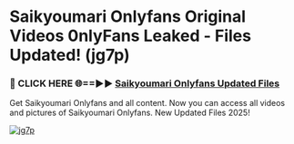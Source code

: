# Saikyoumari Onlyfans Original Videos 0nlyFans Leaked - Files Updated! (jg7p)

<h3>🔴 CLICK HERE 🌐==►► <a href="https://tinyurl.com/2m67pmp6" rel="nofollow">Saikyoumari Onlyfans Updated Files</a></h3>

Get Saikyoumari Onlyfans and all content. Now you can access all videos and pictures of Saikyoumari Onlyfans. New Updated Files 2025!

[![jg7p](https://i.imgur.com/H4QAA4z.gif)](https://tinyurl.com/2m67pmp6)